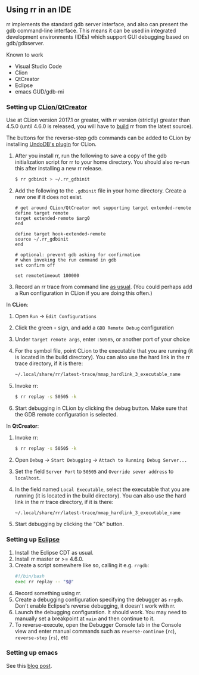 ## Using rr in an IDE

rr implements the standard gdb server interface, and also can present the gdb command-line interface. This means it can be used in integrated development environments (IDEs) which support GUI debugging based on gdb/gdbserver.

Known to work
* Visual Studio Code
* Clion
* QtCreator
* Eclipse
* emacs GUD/gdb-mi

### Setting up [CLion](https://www.jetbrains.com/clion/)/[QtCreator](http://doc.qt.io/qtcreator/)

Use at CLion version 2017.1 or greater, with rr version (strictly) greater than 4.5.0 (until 4.6.0 is released, you will have to [build](Building-And-Installing) rr from the latest source).

The buttons for the reverse-step gdb commands can be added to CLion by installing [UndoDB's plugin](https://plugins.jetbrains.com/clion/plugin/8620-undo-reversible-debugging-integration) for CLion.

1. After you install rr, run the following to save a copy of the gdb initialization script for rr to your home directory. You should also re-run this after installing a new rr release.

    ```bash
    $ rr gdbinit > ~/.rr_gdbinit
    ```
2. Add the following to the `.gdbinit` file in your home directory. Create a new one if it does not exist.

    ```gdb
    # get around CLion/QtCreator not supporting target extended-remote
    define target remote
    target extended-remote $arg0
    end

    define target hook-extended-remote
    source ~/.rr_gdbinit
    end

    # optional: prevent gdb asking for confirmation
    # when invoking the run command in gdb
    set confirm off

    set remotetimeout 100000

    ```
3. Record an rr trace from command line [as usual](Usage). (You could perhaps add a Run configuration in CLion if you are doing this often.)

In __CLion__:

1. Open `Run` -> `Edit Configurations`
2. Click the green `+` sign, and add a `GDB Remote Debug` configuration
3. Under `target remote args`, enter `:50505`, or another port of your choice
4. For the symbol file, point CLion to the executable that you are running (it is located in the build directory). You can also use the hard link in the rr trace directory, if it is there:

    ```bash
    ~/.local/share/rr/latest-trace/mmap_hardlink_3_executable_name
    ```
5. Invoke rr:

    ```bash
    $ rr replay -s 50505 -k
    ```
6. Start debugging in CLion by clicking the debug button. Make sure that the GDB remote configuration is selected.

In __QtCreator__:

1. Invoke rr:

    ```bash
    $ rr replay -s 50505 -k
    ```
2. Open `Debug` -> `Start Debugging` -> `Attach to Running Debug Server...`
3. Set the field `Server Port` to `50505` and `Override sever address` to `localhost`.
4. In the field named `Local Executable`, select the executable that you are running (it is located in the build directory). You can also use the hard link in the rr trace directory, if it is there:

    ```bash
    ~/.local/share/rr/latest-trace/mmap_hardlink_3_executable_name
    ```
5. Start debugging by clicking the "Ok" button.

### Setting up [Eclipse](https://eclipse.org/)

1. Install the Eclipse CDT as usual.
2. Install rr master or >= 4.6.0.
3. Create a script somewhere like so, calling it e.g. `rrgdb`:
    ```bash
    #!/bin/bash
    exec rr replay -- "$@"
    ```
4. Record something using rr.
5. Create a debugging configuration specifying the debugger as `rrgdb`. Don't enable Eclipse's reverse debugging, it doesn't work with rr.
6. Launch the debugging configuration. It should work. You may need to manually set a breakpoint at `main` and then continue to it.
7. To reverse-execute, open the Debugger Console tab in the Console view and enter manual commands such as `reverse-continue` (`rc`), `reverse-step` (`rs`), etc

### Setting up emacs

See this [blog post](http://notes.secretsauce.net/notes/2017/02/24_interfacing-rr-to-gdb-in-gnu-emacs.html).